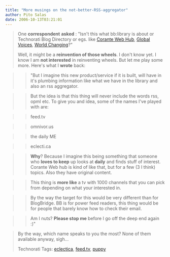 ```yaml
---
title: "More musings on the not-better-RSS-aggregator"
author: Pito Salas
date: 2006-10-13T03:21:01
---
```



>
> One **correspondent** **asked** : "Isn't this what bb:library is about or
> Technorati Blog Directory or egs. like [Corante Web
> Hub](<http://web.corante.com/>), [Global
> Voices](<http://www.globalvoicesonline.org/>), [World
> Changing](<http://www.worldchanging.com/>)?"
>
> Well, it might be a **reinvention of those wheels**. I don't know yet. I
> know I am **not interested** in reinventing wheels. But let me play some
> more. Here's what I **wrote** back:
>

>> "But I imagine this new product/service if it is built, will have in it's
plumbing information like what we have in the library and also an rss
aggregator.

>>

>> But the idea is that this thing will never include the words rss, opml etc.
To give you and idea, some of the names I've played with are:

>

>> feed.tv

>>

>> omnivor.us

>>

>> the daily ME

>>

>> eclecti.ca

>

>> **Why**? Because I imagine this being something that someone who **loves to
keep** up looks at **daily** and finds stuff of interest. Corante Web hub is
kind of like that, but for a few (3 I think) topics. Also they have original
content.

>>

>> This thing is **more like** a tv with 1000 channels that you can pick from
depending on what your interested in.

>>

>> By the way the target for this would be very different than for BlogBridge.
BB is for power feed readers, this thing would be for people that barely know
how to check their email.

>>

>> Am I nuts? **Please stop me** before I go off the deep end again :)"

>
> By the way, which name speaks to you the most? None of them available
> anyway, sigh…
>
> Technorati Tags: [eclectica](<http://www.technorati.com/tag/eclectica>),
> [feed.tv](<http://www.technorati.com/tag/feed.tv>),
> [puppy](<http://www.technorati.com/tag/puppy>)


